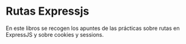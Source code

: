 # Rutas Expressjs

En este libros se recogen los apuntes de las prácticas sobre rutas en ExpressJS y sobre cookies y sessions.
